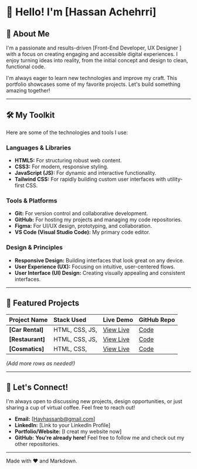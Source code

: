 # 👋 Hello! I'm [Hassan Achehrri]

## 🌟 About Me

I'm a passionate and results-driven [Front-End Developer, UX Designer ] with a focus on creating engaging and accessible digital experiences. I enjoy turning ideas into reality, from the initial concept and design to clean, functional code.

I'm always eager to learn new technologies and improve my craft. This portfolio showcases some of my favorite projects. Let's build something amazing together!

---

## 🛠️ My Toolkit

Here are some of the technologies and tools I use:

### Languages & Libraries
* **HTML5:** For structuring robust web content.
* **CSS3:** For modern, responsive styling.
* **JavaScript (JS):** For dynamic and interactive functionality.
* **Tailwind CSS:** For rapidly building custom user interfaces with utility-first CSS.

### Tools & Platforms
* **Git:** For version control and collaborative development.
* **GitHub:** For hosting my projects and managing my code repositories.
* **Figma:** For UI/UX design, prototyping, and collaboration. 
* **VS Code (Visual Studio Code):** My primary code editor.

### Design & Principles
* **Responsive Design:** Building interfaces that look great on any device.
* **User Experience (UX):** Focusing on intuitive, user-centered flows.
* **User Interface (UI) Design:** Creating visually appealing and consistent interfaces.

---

## 🎨 Featured Projects

| Project Name | Stack Used | Live Demo | GitHub Repo |
| :--- | :--- | :--- | :--- |
| **[Car Rental]** | HTML, CSS, JS,  | [View Live](https://hassan-py-code.github.io/creat-Car-Rental-/) | [Code](https://github.com/Hassan-py-code/creat-Car-Rental-) |
| **[Restaurant]** | HTML, CSS, JS,  | [View Live](https://hassan-py-code.github.io/Food-Restaurant-/) | [Code](https://github.com/Hassan-py-code/Food-Restaurant-) |
| **[Cosmatics]** |  HTML, CSS, | [View Live](https://hassan-py-code.github.io/Cosmatics/) | [Code](https://github.com/Hassan-py-code/Cosmatics) |

*(Add more rows as needed!)*
 
---

## 🤝 Let's Connect!

I'm always open to discussing new projects, design opportunities, or just sharing a cup of virtual coffee. Feel free to reach out!

* **Email:** [Havhassanb@gmail.com]
* **LinkedIn:** [Link to your LinkedIn Profile]
* **Portfolio/Website:** [I creat my website now]
* **GitHub:** **You're already here!** Feel free to follow me and check out my other repositories. 

---

Made with ❤️ and Markdown.
